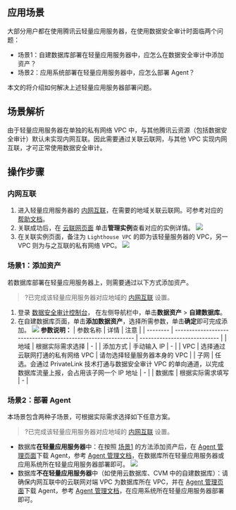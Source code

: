 ## 应用场景
大部分用户都在使用腾讯云轻量应用服务器，在使用数据安全审计时面临两个问题：
- 场景1：自建数据库部署在轻量应用服务器中，应怎么在数据安全审计中添加资产？
- 场景2：应用系统部署在轻量应用服务器中，应怎么部署 Agent？

本文的将介绍如何解决上述轻量应用服务器部署问题。

## 场景解析
由于轻量应用服务器在单独的私有网络 VPC 中，与其他腾讯云资源（包括数据安全审计）默认未实现内网互联。因此需要通过关联云联网，与其他 VPC 实现内网互联，才可正常使用数据安全审计。



## 操作步骤
### 内网互联[](id:NWHL)
1. 进入轻量应用服务器的 [内网互联](https://console.cloud.tencent.com/lighthouse/ccn/index)，在需要的地域关联云联网。可参考对应的 [帮助文档](https://cloud.tencent.com/document/product/1207/56847)。
2. 关联成功后，在 [云联网页面](https://console.cloud.tencent.com/vpc/ccn) 单击**管理实例**查看对应的实例详情。
![](https://qcloudimg.tencent-cloud.cn/raw/503383afaf5607d6ff335c6d54251dd1.png)
3. 在关联实例页面，备注为 `Lighthouse VPC` 的即为该轻量服务器的 VPC，另一 VPC 则为与之互联的私有网络 VPC。
![](https://qcloudimg.tencent-cloud.cn/raw/36f1cf285622d6debdf03dba0d637d8f.png)

### 场景1：添加资产[](id:CJ1)
若数据库部署在轻量应用服务器上，则需要通过以下方式添加资产。
>?已完成该轻量应用服务器对应地域的 [内网互联](#NWHL) 设置。
>
1. 登录 [数据安全审计控制台](https://console.cloud.tencent.com/dsaudit)， 在左侧导航栏中，单击**数据资产** > **自建数据库**。
2. 在自建数据库页面，单击**添加数据资产**，选择所需参数，单击**确定**即可完成添加。
![](https://qcloudimg.tencent-cloud.cn/raw/5af2fc1dfdef773e0a3a1ad6c0cbe371.png)
   **参数说明：**
| 参数名称 | 详情                                                         | 注意                         |
| -------- | ------------------------------------------------------------ | ---------------------------- |
| 地域     | 根据实际需求选择                                             | -                            |
| 添加方式 | 手动输入 IP                                                  | -                            |
| VPC      | 选择通过云联网打通的私有网络 VPC                             | 请勿选择轻量服务器本身的 VPC |
| 子网     | 任选。会通过 PrivateLink 技术打通与数据安全审计 VPC 的单向通道，以完成数据库流量上报，会占用该子网一个 IP 地址 | -                            |
| 数据库   | 根据实际需求填写                                             | -                            |

### 场景2：部署 Agent
本场景包含两种子场景，可根据实际需求选择如下任意方案。
>?已完成该轻量应用服务器对应地域的 [内网互联](#NWHL) 设置。
>
- 数据库**在轻量应用服务器**中：在按照 [场景1](#CJ1) 的方法添加资产后，在 [Agent 管理页面](https://console.cloud.tencent.com/dsaudit/agent)下载 Agent，参考 [Agent 管理文档](https://cloud.tencent.com/document/product/856/66273)，在数据库所在轻量应用服务器或应用系统所在轻量应用服务器部署即可。
![](https://qcloudimg.tencent-cloud.cn/raw/8a23b3e9139c5637e5b3223ad9f77109.png)
- 数据库**不在轻量应用服务器**中（如使用云数据库、CVM 中的自建数据库）：请确保内网互联中的云联网对端 VPC 为数据库所在 VPC，并在 [Agent 管理页面](https://console.cloud.tencent.com/dsaudit/agent)下载 Agent，参考 [Agent 管理文档](https://cloud.tencent.com/document/product/856/66273)，在应用系统所在轻量应用服务器部署即可。














